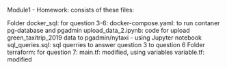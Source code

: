 Module1 - Homework:
consists of these files:

Folder docker_sql: for question 3-6:
docker-compose.yaml: to run contaner pg-database and pgadmin
upload_data_2.ipynb: code for upload green_taxitrip_2019 data to pgadmin/nytaxi - using Jupyter notebook
sql_queries.sql: sql querries to answer question 3 to question 6
Folder terraform: for question 7:
main.tf: modified, using variables
variable.tf: modified
